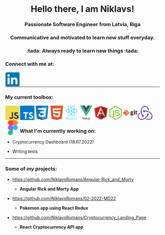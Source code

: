 <h1 align="center">Hello there, I am Niklavs! </h1>

<h3 align="center">Passionate Software Engineer from Latvia, Riga </h3>
<h3 align="center">Communicative and motivated to learn new stuff everyday.</h3>
<h3 align="center">:tada: Always ready to learn new things :tada:</h3>

<h3>Connect with me at: </h3>
<a href="https://www.linkedin.com/in/niklavsromans/"><img src="https://github.com/devicons/devicon/blob/master/icons/linkedin/linkedin-original.svg" align="left" height="48" width="48" ></a>

<br/>
<br/>

---

<h3> My current toolbox: </h3>
<a href="url"><img src="https://github.com/devicons/devicon/blob/master/icons/javascript/javascript-original.svg" align="left" height="48" width="48" ></a>
<a href="url"><img src="https://github.com/devicons/devicon/blob/master/icons/typescript/typescript-original.svg" align="left" height="48" width="48" ></a>
<a href="url"><img src="https://github.com/devicons/devicon/blob/master/icons/css3/css3-original.svg" align="left" height="48" width="48" ></a>
<a href="url"><img src="https://github.com/devicons/devicon/blob/master/icons/html5/html5-original.svg" align="left" height="48" width="48" ></a>
<a href="url"><img src="https://github.com/devicons/devicon/blob/master/icons/react/react-original-wordmark.svg" align="left" height="48" width="48" ></a>
<a href="url"><img src="https://github.com/devicons/devicon/blob/master/icons/vuejs/vuejs-original-wordmark.svg" align="left" height="48" width="48" ></a>
<a href="url"><img src="https://github.com/devicons/devicon/blob/master/icons/angularjs/angularjs-original.svg" align="left" height="48" width="48" ></a>
<a href="url"><img src="https://github.com/devicons/devicon/blob/master/icons/nodejs/nodejs-original.svg" align="left" height="48" width="48" ></a>
<a href="url"><img src="https://github.com/devicons/devicon/blob/master/icons/git/git-original-wordmark.svg" align="left" height="48" width="48" ></a>
<a href="url"><img src="https://github.com/devicons/devicon/blob/master/icons/redux/redux-original.svg" align="left" height="48" width="48" ></a>
<a href="url"><img src="https://github.com/devicons/devicon/blob/master/icons/figma/figma-original.svg" align="left" height="48" width="48" ></a>

</br>
</br>
</br>

<h3>What I'm currently working on:</h3>

- <p>Cryptocurrency Dashboard (18.07.2022)<p>
- <p>Writing tests</p>

---

<h3>Some of my projects:</h3>

- https://github.com/NiklavsRomans/Angular-Rick_and_Morty
   - <strong>Angular Rick and Morty App</strong>
  
- https://github.com/NiklavsRomans/02-2022-MD22
   - <strong>Pokemon app using React Redux</strong>
  
- https://github.com/NiklavsRomans/Cryptocurrency_Landing_Page
   - <strong>React Cryptocurrency API app</strong>


